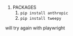 1. PACKAGES
    1. `pip install anthropic`
    2. `pip install tweepy`

will try again with playwright